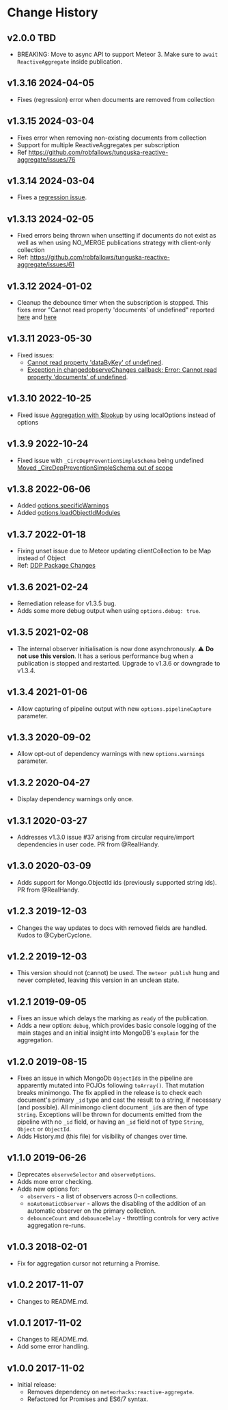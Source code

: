 # Change History

## v2.0.0 TBD

- BREAKING: Move to async API to support Meteor 3. Make sure to `await ReactiveAggregate` inside publication.

## v1.3.16 2024-04-05

- Fixes (regression) error when documents are removed from collection

## v1.3.15 2024-03-04

- Fixes error when removing non-existing documents from collection
- Support for multiple ReactiveAggregates per subscription
- Ref https://github.com/robfallows/tunguska-reactive-aggregate/issues/76

## v1.3.14 2024-03-04

- Fixes a [regression issue](https://github.com/robfallows/tunguska-reactive-aggregate/issues/80).

## v1.3.13 2024-02-05

- Fixed errors being thrown when unsetting if documents do not exist as well as when using NO_MERGE publications strategy with client-only collection
- Ref: https://github.com/robfallows/tunguska-reactive-aggregate/issues/61

## v1.3.12 2024-01-02

- Cleanup the debounce timer when the subscription is stopped. This fixes error "Cannot read property 'documents' of undefined" reported [here](https://github.com/robfallows/tunguska-reactive-aggregate/issues/73) and [here](https://github.com/robfallows/tunguska-reactive-aggregate/issues/76)

## v1.3.11 2023-05-30

- Fixed issues:
  - [Cannot read property 'dataByKey' of undefined](https://github.com/robfallows/tunguska-reactive-aggregate/issues/74).
  - [Exception in changedobserveChanges callback: Error: Cannot read property 'documents' of undefined](https://github.com/robfallows/tunguska-reactive-aggregate/issues/73).

## v1.3.10 2022-10-25

- Fixed issue [Aggregation with $lookup](https://github.com/robfallows/tunguska-reactive-aggregate/issues/68) by using localOptions instead of options

## v1.3.9 2022-10-24

- Fixed issue with `_CircDepPreventionSimpleSchema` being undefined [Moved _CircDepPreventionSimpleSchema out of scope](https://github.com/robfallows/tunguska-reactive-aggregate/pull/71)

## v1.3.8 2022-06-06

- Added [options.specificWarnings](https://github.com/robfallows/tunguska-reactive-aggregate/pull/65)
- Added [options.loadObjectIdModules](https://github.com/robfallows/tunguska-reactive-aggregate/pull/66)

## v1.3.7 2022-01-18

- Fixing unset issue due to Meteor updating clientCollection to be Map instead of Object
 - Ref: [DDP Package Changes](meteor/meteor@79ae184#diff-173e69ea0353a765b98017d67abc45ec7ce1449178466dc74738324db83f9183)

## v1.3.6 2021-02-24

- Remediation release for v1.3.5 bug.
- Adds some more debug output when using `options.debug: true`.

## v1.3.5 2021-02-08

- The internal observer initialisation is now done asynchronously. :warning: **Do not use this version**. It has a serious performance bug when a publication is stopped and  restarted. Upgrade to v1.3.6 or downgrade to v1.3.4.

## v1.3.4 2021-01-06

- Allow capturing of pipeline output with new `options.pipelineCapture` parameter.

## v1.3.3 2020-09-02

- Allow opt-out of dependency warnings with new `options.warnings` parameter.

## v1.3.2 2020-04-27

- Display dependency warnings only once.

## v1.3.1 2020-03-27

- Addresses v1.3.0 issue #37 arising from circular require/import dependencies in user code. PR from @RealHandy.

## v1.3.0 2020-03-09

- Adds support for Mongo.ObjectId ids (previously supported string ids). PR from @RealHandy.

## v1.2.3 2019-12-03

- Changes the way updates to docs with removed fields are handled. Kudos to @CyberCyclone.

## v1.2.2 2019-12-03

- This version should not (cannot) be used. The `meteor publish` hung and never completed, leaving this version in an unclean state.

## v1.2.1 2019-09-05

- Fixes an issue which delays the marking as `ready` of the publication.
- Adds a new option: `debug`, which provides basic console logging of the main stages and an initial insight into MongoDB's `explain` for the aggregation.

## v1.2.0 2019-08-15

- Fixes an issue in which MongoDb `ObjectId`s in the pipeline are apparently mutated into POJOs following `toArray()`. That mutation breaks minimongo. The fix applied in the release is to check each document's primary `_id` type and cast the result to a string, if necessary (and possible). All minimongo client document `_id`s are then of type `String`. Exceptions will be thrown for documents emitted from the pipeline with no `_id` field, or having an `_id` field not of type `String`, `Object` or `ObjectId`.
- Adds History.md (this file) for visibility of changes over time.

## v1.1.0 2019-06-26

- Deprecates `observeSelector` and `observeOptions`.
- Adds more error checking.
- Adds new options for:
  - `observers` - a list of observers across 0-n collections.
  - `noAutomaticObserver` - allows the disabling of the addition of an automatic observer on the primary collection.
  - `debounceCount` and `debounceDelay` - throttling controls for very active aggregation re-runs.

## v1.0.3 2018-02-01

- Fix for aggregation cursor not returning a Promise.

## v1.0.2 2017-11-07

- Changes to README.md.

## v1.0.1 2017-11-02

- Changes to README.md.
- Add some error handling.

## v1.0.0 2017-11-02

- Initial release:
  - Removes dependency on `meteorhacks:reactive-aggregate`.
  - Refactored for Promises and ES6/7 syntax.
